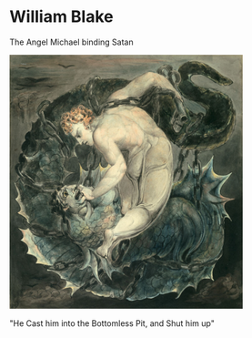# William Blake

The Angel Michael binding Satan

<img src=".pix/the_angel_michael_binding_satan.jpeg" style="width:410px; height: auto;">

"He Cast him into the Bottomless Pit, and Shut him up" 
